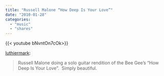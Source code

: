 ```yaml
---
title: "Russell Malone “How Deep Is Your Love”"
date: "2010-01-28"
categories:
  - "music"
  - "shares"
---
```


<div style="width: 70vw;">{{< youtube bNvntOn7cOk>}}</div>

[luthiermark](http://luthiermark.tumblr.com/post/335973164/russell-malone-via-guitarfestival-russell):

> Russell Malone doing a solo guitar rendition of the Bee Gee’s “How Deep Is Your Love”.  Simply beautiful.
